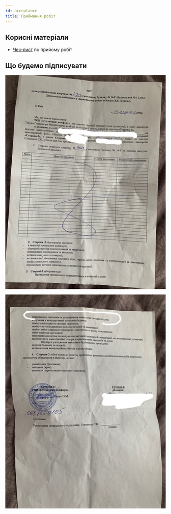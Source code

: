 ```yaml
---
id: acceptance
title: Приймання робіт
---
```


## Корисні матеріали

- [Чек-лист](https://t.me/Seven_news1/115) по прийому робіт

## Що будемо підписувати

![](/wiki/acceptance/2019-08-2300.05.54.jpg)

![](/wiki/acceptance/2019-08-2300.06.02.jpg)
